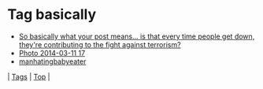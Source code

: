 <!--
title: Tag basically
date: 2020-06-28T15:26:59.425Z
tags:
-->
# Tag basically

 * [So basically what your post means... is that every time people get down, they're contributing to the fight against terrorism?](75601539297.md)
 * [Photo 2014-03-11 17](79276674014.md)
 * [manhatingbabyeater](89282722758.md)

| [Tags](tags.md) | [Top](index.md) |
